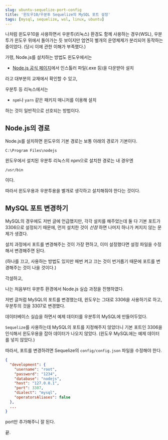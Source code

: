 ```yaml
---
slug: ubuntu-sequelize-port-config
title: '윈도우10/우분투 Sequelize의 MySQL 포트 설정'
tags: [mysql, sequelize, wsl, linux, ubuntu]
---
```


나처럼 윈도우10을 사용하면서 우분투(리눅스) 환경도 함께 사용하는 경우(WSL), 우분투가 윈도우 위에서 돌아가는 듯 보이지만 엄연히 별개의 운영체제가 분리되어 동작하는 중이었다. (당시 이에 관한 이해가 부족했다.)

<!--truncate-->

가령, Node.js를 설치하는 방법도 윈도우에서는

- [Node.js 공식 페이지](https://nodejs.org)에서 인스톨러 파일(.exe 등)을 다운받아 설치

라고 대부분의 교재에서 확인할 수 있고,

우분투 등 리눅스에서는

- `npm`나 `yarn` 같은 패키지 매니저를 이용해 설치

하는 것이 일반적으로 선호되는 방법이다.

## Node.js의 경로

Node.js를 설치하면 윈도우의 기본 경로는 보통 아래의 경로가 기본이다.

```shell
C:\Program Files\nodejs
```

윈도우에서 설치된 우분투 리눅스의 npm으로 설치한 경로는 내 경우엔

```shell
/usr/bin
```

이다.

따라서 윈도우용과 우분투용을 별개로 생각하고 설치해줘야 한다는 것이다.

## MySQL 포트 변경하기

MySQL의 경우에도 저번 글에 언급했지만, 각각 설치를 해주었는데 둘 다 기본 포트가 3306으로 설정되기 때문에, 먼저 설치한 것이 _선점_ 하면 나머지 하나가 켜지지 않는 문제가 생겼다.

설치 과정에서 포트를 변경해주는 것이 가장 편하고, 이미 설정했다면 설정 파일을 수정해서 변경해주면 된다.

(하나를 끄고, 사용하는 방법도 있지만 매번 켜고 끄는 것이 번거롭기 때문에 포트를 변경해주는 것이 나을 것이다.)

각설하고,

나는 처음부터 우분투 환경에서 Node.js 실습 과정을 진행하였다.

저번 글처럼 MySQL의 포트를 변경했는데, 윈도우는 그대로 3306을 사용하기로 하고, 우분투의 것을 3307로 변경했다.

데이터베이스 실습을 하면서 예제 데이터를 우분투의 MySQL에 만들어두었다.

`Sequelize`를 사용하는데 MySQL의 포트를 지정해주지 않았더니 기본 포트인 3306을 인식해서 윈도우용을 잡아 데이터가 나오지 않았다. (윈도우 MySQL에는 예제 데이터를 넣지 않았다.)

따라서, 포트를 변경하려면 Sequelize의 `config/config.json` 파일을 수정해야 한다.

```json
{
  "development": {
    "username": "root",
    "password": "1234",
    "database": "nodejs",
    "host": "127.0.0.1",
    "port": 3307,
    "dialect": "mysql",
    "operatorsAliases": false
  },
  ...
}
```

port만 추가해주니 잘 된다.

끝.
